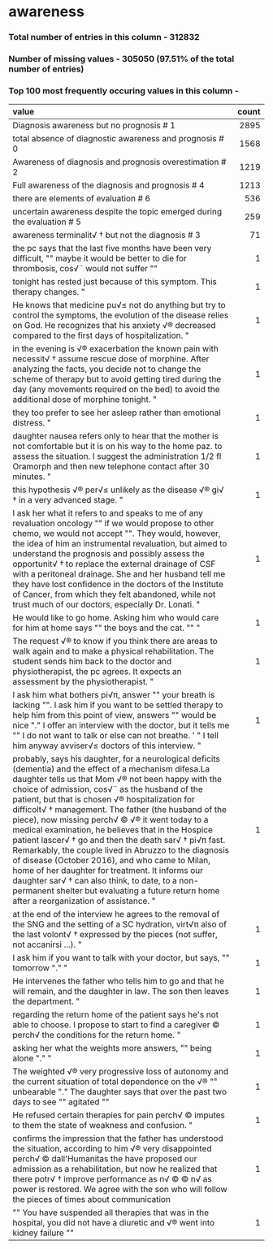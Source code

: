 
# awareness

### Total number of entries in this column - 312832

### Number of missing values - 305050 (97.51% of the total number of entries)

### Top 100 most frequently occuring values in this column -

| value                                                                                                                                                                                                                                                                                                                                                                                                                                                                                                                                                                                                                                                                                                                                                                                                         |   count |
|:--------------------------------------------------------------------------------------------------------------------------------------------------------------------------------------------------------------------------------------------------------------------------------------------------------------------------------------------------------------------------------------------------------------------------------------------------------------------------------------------------------------------------------------------------------------------------------------------------------------------------------------------------------------------------------------------------------------------------------------------------------------------------------------------------------------|--------:|
| Diagnosis awareness but no prognosis # 1                                                                                                                                                                                                                                                                                                                                                                                                                                                                                                                                                                                                                                                                                                                                                                      |    2895 |
| total absence of diagnostic awareness and prognosis # 0                                                                                                                                                                                                                                                                                                                                                                                                                                                                                                                                                                                                                                                                                                                                                       |    1568 |
| Awareness of diagnosis and prognosis overestimation # 2                                                                                                                                                                                                                                                                                                                                                                                                                                                                                                                                                                                                                                                                                                                                                       |    1219 |
| Full awareness of the diagnosis and prognosis # 4                                                                                                                                                                                                                                                                                                                                                                                                                                                                                                                                                                                                                                                                                                                                                             |    1213 |
| there are elements of evaluation # 6                                                                                                                                                                                                                                                                                                                                                                                                                                                                                                                                                                                                                                                                                                                                                                          |     536 |
| uncertain awareness despite the topic emerged during the evaluation # 5                                                                                                                                                                                                                                                                                                                                                                                                                                                                                                                                                                                                                                                                                                                                       |     259 |
| awareness terminalit√ † but not the diagnosis # 3                                                                                                                                                                                                                                                                                                                                                                                                                                                                                                                                                                                                                                                                                                                                                             |      71 |
| the pc says that the last five months have been very difficult, "" maybe it would be better to die for thrombosis, cos√¨ would not suffer ""                                                                                                                                                                                                                                                                                                                                                                                                                                                                                                                                                                                                                                                                  |       1 |
| tonight has rested just because of this symptom. This therapy changes. "                                                                                                                                                                                                                                                                                                                                                                                                                                                                                                                                                                                                                                                                                                                                      |       1 |
| He knows that medicine pu√≤ not do anything but try to control the symptoms, the evolution of the disease relies on God. He recognizes that his anxiety √® decreased compared to the first days of hospitalization. "                                                                                                                                                                                                                                                                                                                                                                                                                                                                                                                                                                                         |       1 |
| in the evening is √® exacerbation the known pain with necessit√ † assume rescue dose of morphine. After analyzing the facts, you decide not to change the scheme of therapy but to avoid getting tired during the day (any movements required on the bed) to avoid the additional dose of morphine tonight. "                                                                                                                                                                                                                                                                                                                                                                                                                                                                                                 |       1 |
| they too prefer to see her asleep rather than emotional distress. "                                                                                                                                                                                                                                                                                                                                                                                                                                                                                                                                                                                                                                                                                                                                           |       1 |
| daughter nausea refers only to hear that the mother is not comfortable but it is on his way to the home paz. to assess the situation. I suggest the administration 1/2 fl Oramorph and then new telephone contact after 30 minutes. "                                                                                                                                                                                                                                                                                                                                                                                                                                                                                                                                                                         |       1 |
| this hypothesis √® per√≤ unlikely as the disease √® gi√ † in a very advanced stage. "                                                                                                                                                                                                                                                                                                                                                                                                                                                                                                                                                                                                                                                                                                                         |       1 |
| I ask her what it refers to and speaks to me of any revaluation oncology "" if we would propose to other chemo, we would not accept "". They would, however, the idea of ​​him an instrumental revaluation, but aimed to understand the prognosis and possibly assess the opportunit√ † to replace the external drainage of CSF with a peritoneal drainage. She and her husband tell me they have lost confidence in the doctors of the Institute of Cancer, from which they felt abandoned, while not trust much of our doctors, especially Dr. Lonati. "                                                                                                                                                                                                                                                      |       1 |
| He would like to go home. Asking him who would care for him at home says "" the boys and the cat. "" "                                                                                                                                                                                                                                                                                                                                                                                                                                                                                                                                                                                                                                                                                                        |       1 |
| The request √® to know if you think there are areas to walk again and to make a physical rehabilitation. The student sends him back to the doctor and physiotherapist, the pc agrees. It expects an assessment by the physiotherapist. "                                                                                                                                                                                                                                                                                                                                                                                                                                                                                                                                                                      |       1 |
| I ask him what bothers pi√π, answer "" your breath is lacking "". I ask him if you want to be settled therapy to help him from this point of view, answers "" would be nice "." I offer an interview with the doctor, but it tells me "" I do not want to talk or else can not breathe. ' " I tell him anyway avviser√≤ doctors of this interview. "                                                                                                                                                                                                                                                                                                                                                                                                                                                          |       1 |
| probably, says his daughter, for a neurological deficits (dementia) and the effect of a mechanism difesa.La daughter tells us that Mom √® not been happy with the choice of admission, cos√¨ as the husband of the patient, but that is chosen √® hospitalization for difficolt√ † management. The father (the husband of the piece), now missing perch√ © √® it went today to a medical examination, he believes that in the Hospice patient lascer√ † go and then the death sar√ † pi√π fast. Remarkably, the couple lived in Abruzzo to the diagnosis of disease (October 2016), and who came to Milan, home of her daughter for treatment. It informs our daughter sar√ † can also think, to date, to a non-permanent shelter but evaluating a future return home after a reorganization of assistance. " |       1 |
| at the end of the interview he agrees to the removal of the SNG and the setting of a SC hydration, virt√π also of the last volont√ † expressed by the pieces (not suffer, not accanirsi ...). "                                                                                                                                                                                                                                                                                                                                                                                                                                                                                                                                                                                                               |       1 |
| I ask him if you want to talk with your doctor, but says, "" tomorrow "." "                                                                                                                                                                                                                                                                                                                                                                                                                                                                                                                                                                                                                                                                                                                                   |       1 |
| He intervenes the father who tells him to go and that he will remain, and the daughter in law. The son then leaves the department. "                                                                                                                                                                                                                                                                                                                                                                                                                                                                                                                                                                                                                                                                          |       1 |
| regarding the return home of the patient says he's not able to choose. I propose to start to find a caregiver © perch√ the conditions for the return home. "                                                                                                                                                                                                                                                                                                                                                                                                                                                                                                                                                                                                                                                  |       1 |
| asking her what the weights more answers, "" being alone "." "                                                                                                                                                                                                                                                                                                                                                                                                                                                                                                                                                                                                                                                                                                                                                |       1 |
| The weighted √® very progressive loss of autonomy and the current situation of total dependence on the √® "" unbearable "." The daughter says that over the past two days to see "" agitated ""                                                                                                                                                                                                                                                                                                                                                                                                                                                                                                                                                                                                               |       1 |
| He refused certain therapies for pain perch√ © imputes to them the state of weakness and confusion. "                                                                                                                                                                                                                                                                                                                                                                                                                                                                                                                                                                                                                                                                                                         |       1 |
| confirms the impression that the father has understood the situation, according to him √® very disappointed perch√ © dall'Humanitas the have proposed our admission as a rehabilitation, but now he realized that there potr√ † improve performance as n√ © © n√ as power is restored. We agree with the son who will follow the pieces of times about communication                                                                                                                                                                                                                                                                                                                                                                                                                                          |       1 |
| "" You have suspended all therapies that was in the hospital, you did not have a diuretic and √® went into kidney failure ""                                                                                                                                                                                                                                                                                                                                                                                                                                                                                                                                                                                                                                                                                  |       1 |

